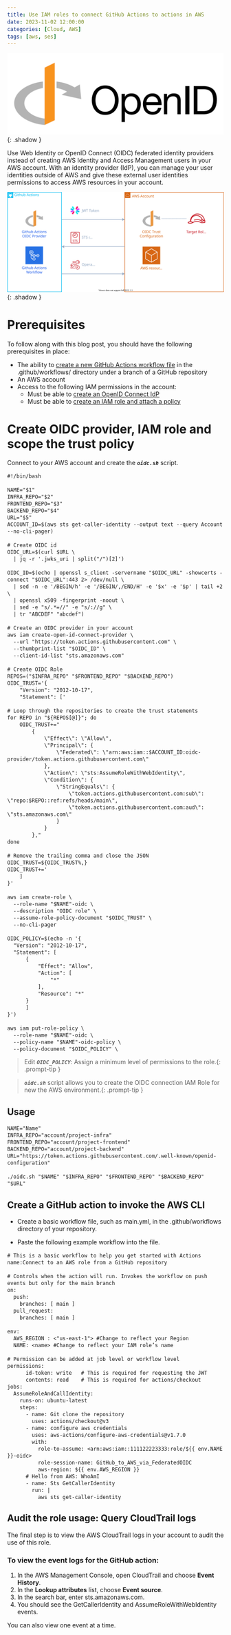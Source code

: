 ```yaml
---
title: Use IAM roles to connect GitHub Actions to actions in AWS
date: 2023-11-02 12:00:00
categories: [Cloud, AWS]
tags: [aws, ses]
---
```

<script defer data-domain="senad-d.github.io" src="https://plus.seki.ink/js/script.js"></script>
![](https://github.com/senad-d/senad-d.github.io/blob/main/_media/images/OpenID_logo.png?raw=true){: .shadow }

Use Web Identity or OpenID Connect (OIDC) federated identity providers instead of creating AWS Identity and Access Management users in your AWS account. With an identity provider (IdP), you can manage your user identities outside of AWS and give these external user identities permissions to access AWS resources in your account. 

![](https://github.com/senad-d/senad-d.github.io/blob/main/_media/images/github-aws-oidc.svg?raw=true){: .shadow }

# Prerequisites

To follow along with this blog post, you should have the following prerequisites in place:

-   The ability to [create a new GitHub Actions workflow file](https://docs.github.com/en/actions/using-workflows/about-workflows#create-an-example-workflow) in the .github/workflows/ directory under a branch of a GitHub repository
-   An AWS account
-   Access to the following IAM permissions in the account:
    -   Must be able to [create an OpenID Connect IdP](https://docs.aws.amazon.com/IAM/latest/APIReference/API_CreateOpenIDConnectProvider.html)
    -   Must be able to [create an IAM role and attach a policy](https://docs.aws.amazon.com/IAM/latest/UserGuide/access_policies_job-functions_create-policies.html)

# Create OIDC provider, IAM role and scope the trust policy

Connect to your AWS account and create the ***`oidc.sh`*** script.

```shell
#!/bin/bash

NAME="$1"
INFRA_REPO="$2"
FRONTEND_REPO="$3"
BACKEND_REPO="$4"
URL="$5"
ACCOUNT_ID=$(aws sts get-caller-identity --output text --query Account --no-cli-pager)

# Create OIDC id
OIDC_URL=$(curl $URL \
  | jq -r '.jwks_uri | split("/")[2]')

OIDC_ID=$(echo | openssl s_client -servername "$OIDC_URL" -showcerts -connect "$OIDC_URL":443 2> /dev/null \
  | sed -n -e '/BEGIN/h' -e '/BEGIN/,/END/H' -e '$x' -e '$p' | tail +2 \
  | openssl x509 -fingerprint -noout \
  | sed -e "s/.*=//" -e "s/://g" \
  | tr "ABCDEF" "abcdef")

# Create an OIDC provider in your account
aws iam create-open-id-connect-provider \
  --url "https://token.actions.githubusercontent.com" \
  --thumbprint-list "$OIDC_ID" \
  --client-id-list "sts.amazonaws.com"

# Create OIDC Role
REPOS=("$INFRA_REPO" "$FRONTEND_REPO" "$BACKEND_REPO")
OIDC_TRUST='{
    "Version": "2012-10-17",
    "Statement": ['

# Loop through the repositories to create the trust statements
for REPO in "${REPOS[@]}"; do
    OIDC_TRUST+="
        {
            \"Effect\": \"Allow\",
            \"Principal\": {
                \"Federated\": \"arn:aws:iam::$ACCOUNT_ID:oidc-provider/token.actions.githubusercontent.com\"
            },
            \"Action\": \"sts:AssumeRoleWithWebIdentity\",
            \"Condition\": {
                \"StringEquals\": {
                    \"token.actions.githubusercontent.com:sub\": \"repo:$REPO::ref:refs/heads/main\",
                    \"token.actions.githubusercontent.com:aud\": \"sts.amazonaws.com\"
                }
            }
        },"
done

# Remove the trailing comma and close the JSON
OIDC_TRUST=${OIDC_TRUST%,}
OIDC_TRUST+='
    ]
}'

aws iam create-role \
  --role-name "$NAME"-oidc \
  --description "OIDC role" \
  --assume-role-policy-document "$OIDC_TRUST" \
  --no-cli-pager

OIDC_POLICY=$(echo -n '{
  "Version": "2012-10-17",
  "Statement": [
      {
          "Effect": "Allow",
          "Action": [
              "*"
          ],
          "Resource": "*"
      }
      ]
}')

aws iam put-role-policy \
  --role-name "$NAME"-oidc \
  --policy-name "$NAME"-oidc-policy \
  --policy-document "$OIDC_POLICY" \

```
> Edit ***`OIDC_POLICY`***: Assign a minimum level of permissions to the role.{: .prompt-tip }

> ***`oidc.sh`*** script allows you to create the OIDC connection IAM Role for new the AWS environment.{: .prompt-tip }


## Usage


```shell
NAME="Name"
INFRA_REPO="account/project-infra"
FRONTEND_REPO="account/project-frontend"
BACKEND_REPO="account/project-backend"
URL="https://token.actions.githubusercontent.com/.well-known/openid-configuration"

./oidc.sh "$NAME" "$INFRA_REPO" "$FRONTEND_REPO" "$BACKEND_REPO" "$URL"
```

## Create a GitHub action to invoke the AWS CLI

- Create a basic workflow file, such as main.yml, in the .github/workflows directory of your repository. 

- Paste the following example workflow into the file.

```shell
# This is a basic workflow to help you get started with Actions
name:Connect to an AWS role from a GitHub repository

# Controls when the action will run. Invokes the workflow on push events but only for the main branch
on:
  push:
    branches: [ main ]
  pull_request:
    branches: [ main ]

env:
  AWS_REGION : <"us-east-1"> #Change to reflect your Region
  NAME: <name> #Change to reflect your IAM role’s name

# Permission can be added at job level or workflow level    
permissions:
      id-token: write   # This is required for requesting the JWT
      contents: read    # This is required for actions/checkout
jobs:
  AssumeRoleAndCallIdentity:
    runs-on: ubuntu-latest
    steps:
      - name: Git clone the repository
        uses: actions/checkout@v3
      - name: configure aws credentials
        uses: aws-actions/configure-aws-credentials@v1.7.0
        with:
          role-to-assume: <arn:aws:iam::111122223333:role/${{ env.NAME }}-oidc>
          role-session-name: GitHub_to_AWS_via_FederatedOIDC
          aws-region: ${{ env.AWS_REGION }}
      # Hello from AWS: WhoAmI
      - name: Sts GetCallerIdentity
        run: |
          aws sts get-caller-identity
```

## Audit the role usage: Query CloudTrail logs

The final step is to view the AWS CloudTrail logs in your account to audit the use of this role.

### To view the event logs for the GitHub action:

1.  In the AWS Management Console, open CloudTrail and choose **Event History**.
2.  In the **Lookup attributes** list, choose **Event source**.
3.  In the search bar, enter sts.amazonaws.com.
4.  You should see the GetCallerIdentity and AssumeRoleWithWebIdentity events.

You can also view one event at a time.
